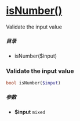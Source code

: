 [isNumber()](http://twinh.github.com/widget/api/isNumber)
=========================================================

Validate the input value

##### 目录
* isNumber($input)

### Validate the input value
```php
bool isNumber($input)
```

##### 参数
* **$input** `mixed` 

